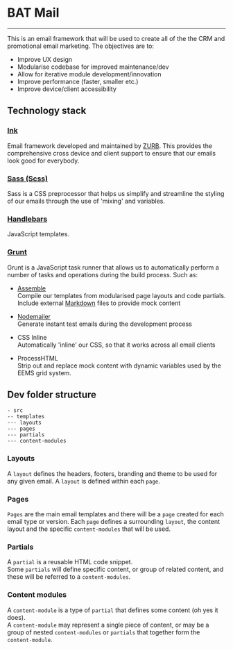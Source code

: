# BAT Mail

---

This is an email framework that will be used to create all of the the CRM and promotional email marketing. The 
objectives are to:

- Improve UX design
- Modularise codebase for improved maintenance/dev
- Allow for iterative module development/innovation
- Improve performance (faster, smaller etc.)
- Improve device/client accessibility

## Technology stack

### [Ink](http://zurb.com/ink/)
Email framework developed and maintained by [ZURB](http://zurb.com/). This provides the comprehensive cross device and 
client support to ensure that our emails look good for everybody.

### [Sass (Scss)](http://sass-lang.com/)
Sass is a CSS preprocessor that helps us simplify and streamline the styling of our emails through the use of 'mixing' and variables.

### [Handlebars](http://handlebarsjs.com/)
JavaScript templates.

### [Grunt](http://gruntjs.com/)
Grunt is a JavaScript task runner that allows us to automatically perform a number of tasks and operations during the 
build process. Such as:

- [Assemble](http://assemble.io/)  
Compile our templates from modularised page layouts and code partials.  
Include external [Markdown](http://daringfireball.net/projects/markdown/) files to provide mock content

- [Nodemailer](https://github.com/andris9/Nodemailer)  
Generate instant test emails during the development process

- CSS Inline  
Automatically 'inline' our CSS, so that it works across all email clients   

- ProcessHTML  
Strip out and replace mock content with dynamic variables used by the EEMS grid system.

## Dev folder structure

	- src
	-- templates
	--- layouts
	--- pages
	--- partials
	--- content-modules
	
### Layouts
A ```layout``` defines the headers, footers, branding and theme to be used for any given email. A ```layout``` is defined within each ```page```.

### Pages
```Pages``` are the main email templates and there will be a ```page``` created for each email type or version. Each ```page``` defines a surrounding ```layout```, the content layout and the specific ```content-modules``` that will be used.

### Partials
A ```partial``` is a reusable HTML code snippet.  
Some ```partials``` will define specific content, or group of related content, and these will be referred to a ```content-modules```.

### Content modules
A ```content-module``` is a type of ```partial``` that defines some content (oh yes it does).   
A ```content-module``` may represent a single piece of content, or may be a group of nested ```content-modules``` or ```partials``` that together form the ```content-module```.
